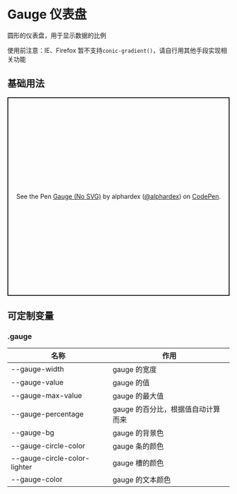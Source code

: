 # Gauge 仪表盘

圆形的仪表盘，用于显示数据的比例

使用前注意：IE、Firefox 暂不支持`conic-gradient()`，请自行用其他手段实现相关功能

## 基础用法

<p class="codepen" data-height="450" data-theme-id="dark" data-default-tab="html,result" data-user="alphardex" data-slug-hash="BaydVvQ" style="height: 450px; box-sizing: border-box; display: flex; align-items: center; justify-content: center; border: 2px solid; margin: 1em 0; padding: 1em;" data-pen-title="Gauge (No SVG)">
  <span>See the Pen <a href="https://codepen.io/alphardex/pen/BaydVvQ">
  Gauge (No SVG)</a> by alphardex (<a href="https://codepen.io/alphardex">@alphardex</a>)
  on <a href="https://codepen.io">CodePen</a>.</span>
</p>
<script async src="https://static.codepen.io/assets/embed/ei.js"></script>

## 可定制变量

### .gauge

| 名称                         | 作用                               |
| ---------------------------- | ---------------------------------- |
| --gauge-width                | gauge 的宽度                       |
| --gauge-value                | gauge 的值                         |
| --gauge-max-value            | gauge 的最大值                     |
| --gauge-percentage           | gauge 的百分比，根据值自动计算而来 |
| --gauge-bg                   | gauge 的背景色                     |
| --gauge-circle-color         | gauge 条的颜色                     |
| --gauge-circle-color-lighter | gauge 槽的颜色                     |
| --gauge-color                | gauge 的文本颜色                   |
